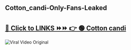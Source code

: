 
 ## Cotton_candi-Only-Fans-Leaked

# <h2><a href="https://clipsfans.com/Cotton_candi&ref=git">🔗 Click to LINKS ⏩⏩ 👉 🟢 Cotton candi </a></h2>

<a href="https://clipsfans.com/Cotton_candi&ref=git" rel="nofollow" data-target="animated-image.originalLink"><img src="https://i.ibb.co.com/xMMVF88/686577567.gif" alt="Viral Video Original" style="max-width: 100%; display: inline-block;" data-target="animated-image.originalImage"></a>
